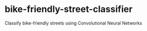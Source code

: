 # bike-friendly-street-classifier
Classify bike-friendly streets using Convolutional Neural Networks
